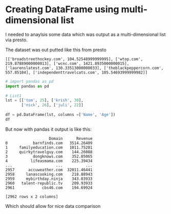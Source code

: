 # Creating DataFrame using multi-dimensional list

I needed to anaylsis some data which was output as a multi-dimensional list via presto.

The dataset was out putted like this from presto

```
[['broadstreethockey.com', 104.52548999999995], ['wtop.com', 219.87889000000013], ['wcnc.com', 1421.8935000000015], ['laurenslatest.com', 130.33513000000033], ['theblackpeppercorn.com', 557.85184], ['independenttravelcats.com', 105.54693999999982]]
```

```python
# import pandas as pd 
import pandas as pd  
    
# List1  
lst = [['tom', 25], ['krish', 30], 
       ['nick', 26], ['juli', 22]] 
    
df = pd.DataFrame(lst, columns =['Name', 'Age']) 
df 
```

But now with pandas it output is like this:

```
                   Domain      Revenue
0           barnfinds.com   3514.26409
1     familyeducation.com   1011.75201
2     quirkytravelguy.com    144.26088
3           dongknows.com    352.05065
4          lifeasmama.com    225.39434
...                   ...          ...
2957      accuweather.com  32011.46441
2958     lanascooking.com    218.88943
2959     mybirthday.ninja    343.03933
2960   talent-republic.tv    209.93933
2961            cbs46.com    194.69924

[2962 rows x 2 columns]
```

Which should allow for nice data comparison
